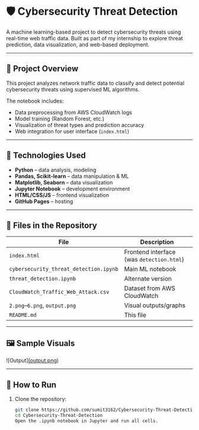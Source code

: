 # 🛡️ Cybersecurity Threat Detection

A machine learning-based project to detect cybersecurity threats using real-time web traffic data. Built as part of my internship to explore threat prediction, data visualization, and web-based deployment.

---

## 📌 Project Overview

This project analyzes network traffic data to classify and detect potential cybersecurity threats using supervised ML algorithms.

The notebook includes:
- Data preprocessing from AWS CloudWatch logs
- Model training (Random Forest, etc.)
- Visualization of threat types and prediction accuracy
- Web integration for user interface (`index.html`)

---

## 🧠 Technologies Used

- **Python** – data analysis, modeling
- **Pandas, Scikit-learn** – data manipulation & ML
- **Matplotlib, Seaborn** – data visualization
- **Jupyter Notebook** – development environment
- **HTML/CSS/JS** – frontend visualization
- **GitHub Pages** – hosting

---

## 📁 Files in the Repository

| File | Description |
|------|-------------|
| `index.html` | Frontend interface (was `detection.html`) |
| `cybersecurity_threat_detection.ipynb` | Main ML notebook |
| `threat_detection.ipynb` | Alternate version |
| `CloudWatch_Traffic_Web_Attack.csv` | Dataset from AWS CloudWatch |
| `2.png`–`6.png`, `output.png` | Visual outputs/graphs |
| `README.md` | This file |

---

## 🖼️ Sample Visuals

![Output][(output.png](https://github.com/sumit3162/Cybersecurity-Threat-Detection/blob/main/2.png))

---

## 🚀 How to Run

1. Clone the repository:
   ```bash
   git clone https://github.com/sumit3162/Cybersecurity-Threat-Detection.git
   cd Cybersecurity-Threat-Detection
   Open the .ipynb notebook in Jupyter and run all cells.

